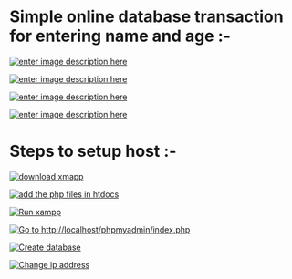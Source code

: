 # Simple online database transaction for entering name and age :-

[![enter image description here][1]][1]

[![enter image description here][2]][2]

[![enter image description here][3]][3]

[![enter image description here][4]][4]

# Steps to setup host :-

[![download xmapp][5]][5]


[![add the php files in htdocs][6]][6]


[![Run xampp][7]][7]


[![Go to http://localhost/phpmyadmin/index.php][8]][8]


[![Create database][9]][9]


[![Change ip address][10]][10]


  [1]: https://i.stack.imgur.com/OsSnF.png
  [2]: https://i.stack.imgur.com/OJPo6.png
  [3]: https://i.stack.imgur.com/pQjGa.png
  [4]: https://i.stack.imgur.com/HrqS7.png
  [5]: https://i.stack.imgur.com/Iip2C.png
  [6]: https://i.stack.imgur.com/mVEk3.png
  [7]: https://i.stack.imgur.com/S5MH4.png
  [8]: https://i.stack.imgur.com/QVEYm.png
  [9]: https://i.stack.imgur.com/AcTMD.png
  [10]: https://i.stack.imgur.com/znPzF.png
